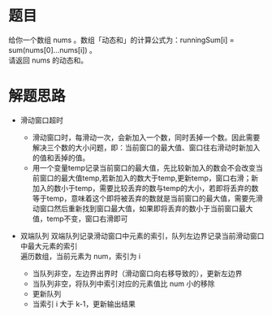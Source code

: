 # 题目
给你一个数组 nums 。数组「动态和」的计算公式为：runningSum[i] = sum(nums[0]…nums[i]) 。  
请返回 nums 的动态和。

# 解题思路
- 滑动窗口超时
	- 滑动窗口时，每滑动一次，会新加入一个数，同时丢掉一个数。因此需要解决三个数的大小问题，即：当前窗口的最大值、窗口往右滑动时新加入的值和丢掉的值。
	- 用一个变量temp记录当前窗口的最大值，先比较新加入的数会不会改变当前窗口的最大值temp,若新加入的数大于temp,更新temp，窗口右滑；新加入的数小于temp，需要比较丢弃的数与temp的大小，若即将丢弃的数等于temp，意味着这个即将被丢弃的数就是当前窗口的最大值，需要先滑动窗口然后重新找到窗口最大值，如果即将丢弃的数小于当前窗口最大值，temp不变，窗口右滑即可
- 双端队列
双端队列记录滑动窗口中元素的索引，队列左边界记录当前滑动窗口中最大元素的索引  
遍历数组，当前元素为 num，索引为 i

	- 当队列非空，左边界出界时（滑动窗口向右移导致的），更新左边界
	- 当队列非空，将队列中索引对应的元素值比 num 小的移除
	- 更新队列
	- 当索引 i 大于 k-1，更新输出结果